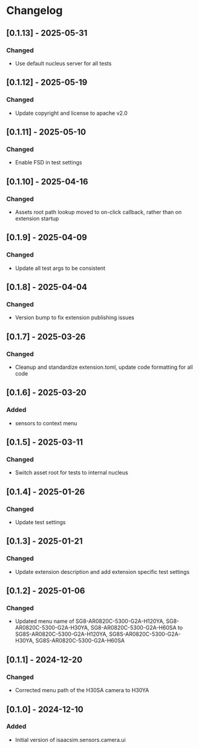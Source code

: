 # Changelog
## [0.1.13] - 2025-05-31
### Changed
- Use default nucleus server for all tests

## [0.1.12] - 2025-05-19
### Changed
- Update copyright and license to apache v2.0

## [0.1.11] - 2025-05-10
### Changed
- Enable FSD in test settings

## [0.1.10] - 2025-04-16
### Changed
- Assets root path lookup moved to on-click callback, rather than on extension startup

## [0.1.9] - 2025-04-09
### Changed
- Update all test args to be consistent

## [0.1.8] - 2025-04-04
### Changed
- Version bump to fix extension publishing issues

## [0.1.7] - 2025-03-26
### Changed
- Cleanup and standardize extension.toml, update code formatting for all code

## [0.1.6] - 2025-03-20
### Added
- sensors to context menu

## [0.1.5] - 2025-03-11
### Changed
- Switch asset root for tests to internal nucleus

## [0.1.4] - 2025-01-26
### Changed
- Update test settings

## [0.1.3] - 2025-01-21
### Changed
- Update extension description and add extension specific test settings

## [0.1.2] - 2025-01-06
### Changed
- Updated menu name of SG8-AR0820C-5300-G2A-H120YA, SG8-AR0820C-5300-G2A-H30YA, SG8-AR0820C-5300-G2A-H60SA to SG8S-AR0820C-5300-G2A-H120YA, SG8S-AR0820C-5300-G2A-H30YA, SG8S-AR0820C-5300-G2A-H60SA

## [0.1.1] - 2024-12-20
### Changed
- Corrected menu path of the H30SA camera to H30YA

## [0.1.0] - 2024-12-10
### Added
- Initial version of isaacsim.sensors.camera.ui
